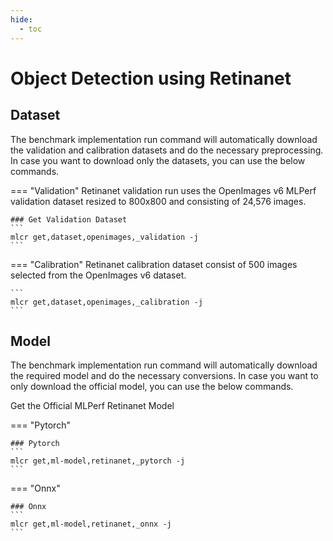 ```yaml
---
hide:
  - toc
---
```


# Object Detection using Retinanet

## Dataset

The benchmark implementation run command will automatically download the validation and calibration datasets and do the necessary preprocessing. In case you want to download only the datasets, you can use the below commands.

=== "Validation"
    Retinanet validation run uses the OpenImages v6 MLPerf validation dataset resized to 800x800 and consisting of 24,576 images.

    ### Get Validation Dataset
    ```
    mlcr get,dataset,openimages,_validation -j
    ```
=== "Calibration"
    Retinanet calibration dataset consist of 500 images selected from the OpenImages v6 dataset.

    ```
    mlcr get,dataset,openimages,_calibration -j
    ```

## Model
The benchmark implementation run command will automatically download the required model and do the necessary conversions. In case you want to only download the official model, you can use the below commands.

Get the Official MLPerf Retinanet Model

=== "Pytorch"

    ### Pytorch
    ```
    mlcr get,ml-model,retinanet,_pytorch -j
    ```
=== "Onnx"

    ### Onnx
    ```
    mlcr get,ml-model,retinanet,_onnx -j
    ```

